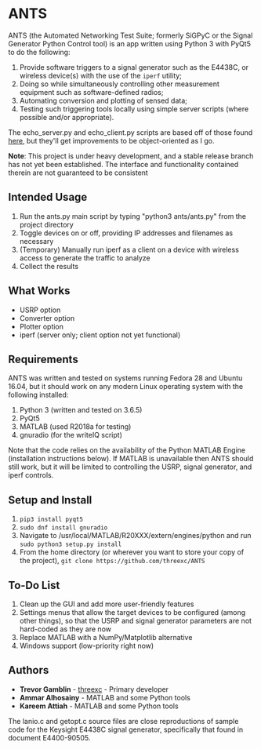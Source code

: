 # ANTS

ANTS (the Automated Networking Test Suite; formerly SiGPyC or the Signal Generator Python Control tool) is an app
written using Python 3 with PyQt5 to do the following:

1. Provide software triggers to a signal generator such as the E4438C, or wireless device(s) with the
use of the ```iperf``` utility;
2. Doing so while simultaneously controlling other measurement equipment such as software-defined radios;
3. Automating conversion and plotting of sensed data;
4. Testing such triggering tools locally using simple server scripts (where possible and/or appropriate).

The echo_server.py and echo_client.py scripts are based off of those found [here](https://pymotw.com/3/socket/tcp.html),
but they'll get improvements to be object-oriented as I go.

**Note**: This project is under heavy development, and a stable release branch has not yet been established.
The interface and functionality contained therein are not guaranteed to be consistent

## Intended Usage

1. Run the ants.py main script by typing "python3 ants/ants.py" from the project directory
2. Toggle devices on or off, providing IP addresses and filenames as necessary
3. (Temporary) Manually run iperf as a client on a device with wireless access
to generate the traffic to analyze
4. Collect the results

## What Works

- USRP option
- Converter option
- Plotter option
- iperf (server only; client option not yet functional)

## Requirements

ANTS was written and tested on systems running Fedora 28 and Ubuntu 16.04, but it should work on any modern Linux
operating system with the following installed:

1. Python 3 (written and tested on 3.6.5)
2. PyQt5
3. MATLAB (used R2018a for testing)
4. gnuradio (for the writeIQ script)

Note that the code relies on the availability of the Python MATLAB Engine (installation instructions below). If MATLAB is unavailable then ANTS should still work, but it will be limited to controlling the USRP, signal generator, and iperf controls.

## Setup and Install

1. ```pip3 install pyqt5```
2. ```sudo dnf install gnuradio```
3. Navigate to /usr/local/MATLAB/R20XXX/extern/engines/python and run ``` sudo python3 setup.py install ```
4. From the home directory (or wherever you want to store your copy of the project), ```git clone https://github.com/threexc/ANTS```

## To-Do List

1. Clean up the GUI and add more user-friendly features
2. Settings menus that allow the target devices to be configured (among other things), so that the USRP and signal generator parameters are not hard-coded as they are now
3. Replace MATLAB with a NumPy/Matplotlib alternative
4. Windows support (low-priority right now)

## Authors

* **Trevor Gamblin** - [threexc](https://github.com/threexc) - Primary developer
* **Ammar Alhosainy** - MATLAB and some Python tools
* **Kareem Attiah** - MATLAB and some Python tools

The lanio.c and getopt.c source files are close reproductions of sample code for the Keysight E4438C signal generator, specifically that found in document E4400-90505.
